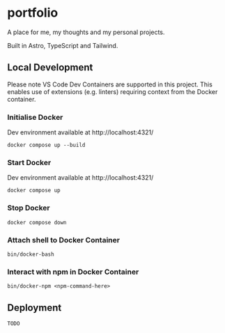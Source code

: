 # portfolio

A place for me, my thoughts and my personal projects.

Built in Astro, TypeScript and Tailwind.

## Local Development

Please note VS Code Dev Containers are supported in this project.
This enables use of extensions (e.g. linters) requiring context from the Docker container.

### Initialise Docker

Dev environment available at http://localhost:4321/

```
docker compose up --build
```

### Start Docker

Dev environment available at http://localhost:4321/

```
docker compose up
```

### Stop Docker

```
docker compose down
```

### Attach shell to Docker Container

```
bin/docker-bash
```

### Interact with npm in Docker Container

```
bin/docker-npm <npm-command-here>
```

## Deployment

```
TODO
```
